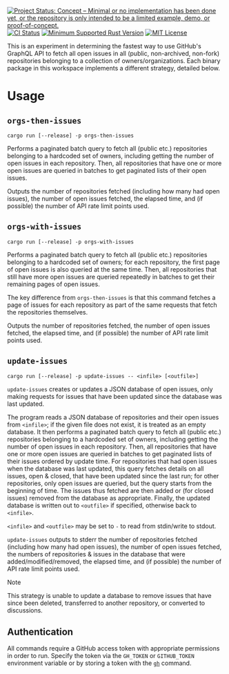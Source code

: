 [![Project Status: Concept – Minimal or no implementation has been done yet, or the repository is only intended to be a limited example, demo, or proof-of-concept.](https://www.repostatus.org/badges/latest/concept.svg)](https://www.repostatus.org/#concept)
[![CI Status](https://github.com/jwodder/query-issues/actions/workflows/test.yml/badge.svg)](https://github.com/jwodder/query-issues/actions/workflows/test.yml) <!-- [![codecov.io](https://codecov.io/gh/jwodder/query-issues/branch/master/graph/badge.svg)](https://codecov.io/gh/jwodder/query-issues) -->
[![Minimum Supported Rust Version](https://img.shields.io/badge/MSRV-1.77-orange)](https://www.rust-lang.org)
[![MIT License](https://img.shields.io/github/license/jwodder/query-issues.svg)](https://opensource.org/licenses/MIT)

This is an experiment in determining the fastest way to use GitHub's GraphQL
API to fetch all open issues in all (public, non-archived, non-fork)
repositories belonging to a collection of owners/organizations.  Each binary
package in this workspace implements a different strategy, detailed below.

Usage
=====

`orgs-then-issues`
------------------

    cargo run [--release] -p orgs-then-issues

Performs a paginated batch query to fetch all (public etc.) repositories
belonging to a hardcoded set of owners, including getting the number of open
issues in each repository.  Then, all repositories that have one or more open
issues are queried in batches to get paginated lists of their open issues.

Outputs the number of repositories fetched (including how many had open
issues), the number of open issues fetched, the elapsed time, and (if possible)
the number of API rate limit points used.


`orgs-with-issues`
------------------

    cargo run [--release] -p orgs-with-issues

Performs a paginated batch query to fetch all (public etc.) repositories
belonging to a hardcoded set of owners; for each repository, the first page of
open issues is also queried at the same time.  Then, all repositories that
still have more open issues are queried repeatedly in batches to get their
remaining pages of open issues.

The key difference from `orgs-then-issues` is that this command fetches a page
of issues for each repository as part of the same requests that fetch the
repositories themselves.

Outputs the number of repositories fetched, the number of open issues fetched,
the elapsed time, and (if possible) the number of API rate limit points used.


`update-issues`
---------------

    cargo run [--release] -p update-issues -- <infile> [<outfile>]

`update-issues` creates or updates a JSON database of open issues, only making
requests for issues that have been updated since the database was last updated.

The program reads a JSON database of repositories and their open issues from
`<infile>`; if the given file does not exist, it is treated as an empty
database.  It then performs a paginated batch query to fetch all (public etc.)
repositories belonging to a hardcoded set of owners, including getting the
number of open issues in each repository.  Then, all repositories that have one
or more open issues are queried in batches to get paginated lists of their
issues ordered by update time.  For repositories that had open issues when the
database was last updated, this query fetches details on all issues, open &
closed, that have been updated since the last run; for other repositories, only
open issues are queried, but the query starts from the beginning of time.  The
issues thus fetched are then added or (for closed issues) removed from the
database as appropriate.  Finally, the updated database is written out to
`<outfile>` if specified, otherwise back to `<infile>`.

`<infile>` and `<outfile>` may be set to `-` to read from stdin/write to
stdout.

`update-issues` outputs to stderr the number of repositories fetched (including
how many had open issues), the number of open issues fetched, the numbers of
repositories & issues in the database that were added/modified/removed, the
elapsed time, and (if possible) the number of API rate limit points used.

> [!NOTE]
> This strategy is unable to update a database to remove issues that have since
> been deleted, transferred to another repository, or converted to discussions.


Authentication
--------------

All commands require a GitHub access token with appropriate permissions in
order to run.  Specify the token via the `GH_TOKEN` or `GITHUB_TOKEN`
environment variable or by storing a token with the
[`gh`](https://github.com/cli/cli) command.
